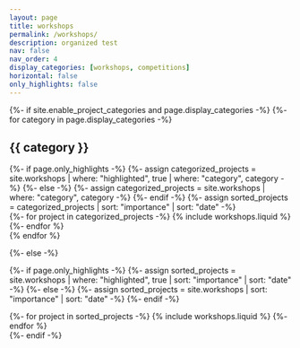 ```yaml
---
layout: page
title: workshops
permalink: /workshops/
description: organized test
nav: false
nav_order: 4
display_categories: [workshops, competitions]
horizontal: false
only_highlights: false
---
```

<!-- workshops.md is linked to _writing directory that contains all competition and workshops details-->


<!-- pages/workshops.md -->
<div class="writing">
{%- if site.enable_project_categories and page.display_categories -%}
  <!-- Display categorized workshops -->
  {%- for category in page.display_categories -%}
  <h2 class="category">{{ category }}</h2>
  {%- if page.only_highlights -%}
    {%- assign categorized_projects = site.workshops | where: "highlighted", true | where: "category", category -%}
  {%- else -%}
    {%- assign categorized_projects = site.workshops | where: "category", category -%}
  {%- endif -%}
  {%- assign sorted_projects = categorized_projects | sort: "importance" | sort: "date" -%}
  <!-- Generate cards for each writing type -->
  <div class="list-style mx-auto">
    {%- for project in categorized_projects -%}
      {% include workshops.liquid %}
    {%- endfor %}
  </div>
  {% endfor %}

{%- else -%}
<!-- Display writing without categories -->
  {%- if page.only_highlights -%}
  {%- assign sorted_projects = site.workshops | where: "highlighted", true | sort: "importance" | sort: "date" -%}
  {%- else -%}
  {%- assign sorted_projects = site.workshops | sort: "importance" | sort: "date" -%}
  {%- endif -%}
  <!-- Generate cards for each project -->
  <div class="list-style mx-auto">
    {%- for project in sorted_projects -%}
      {% include workshops.liquid %}
    {%- endfor %}
  </div>
{%- endif -%}

</div>
